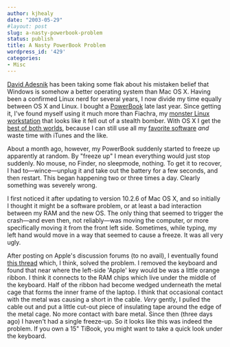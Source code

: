 ```yaml
---
author: kjhealy
date: "2003-05-29"
#layout: post
slug: a-nasty-powerbook-problem
status: publish
title: A Nasty PowerBook Problem
wordpress_id: '429'
categories:
- Misc
---
```


[David Adesnik](http://oxblog.blogspot.com/2003_05_25_oxblog_archive.html#94949505) has been taking some flak about his mistaken belief that Windows is somehow a better operating system than Mac OS X. Having been a confirmed Linux nerd for several years, I now divide my time equally between OS X and Linux. I bought a [PowerBook](http://www.apple.com/powerbook/index15.html) late last year. Since getting it, I've found myself using it much more than Fiachra, my [monster Linux workstation](http://www.kieranhealy.org/files/misc/dellasaurus-rex-1.html) that looks like it fell out of a stealth bomber. With OS X I get the [best of both worlds](http://www.kieranhealy.org/files/misc/PreviewScreenSnapz002.html), because I can still use all my [favorite software](http://www.kieranhealy.org/blog/archives/000169.html) *and* waste time with iTunes and the like.
 
 About a month ago, however, my PowerBook suddenly started to freeze up apparently at random. By "freeze up" I mean everything would just stop suddenly. No mouse, no Finder, no sleepmode, nothing. To get it to recover, I had to—wince—unplug it and take out the battery for a few seconds, and then restart. This began happening two or three times a day. Clearly something was severely wrong.

I first noticed it after updating to version 10.2.6 of Mac OS X, and so initially I thought it might be a software problem, or at least a bad interaction between my RAM and the new OS. The only thing that seemed to trigger the crash—and even then, not reliably—was moving the computer, or more specifically moving it from the front left side. Sometimes, while typing, my left hand would move in a way that seemed to cause a freeze. It was all very ugly.

After posting on Apple's discussion forums (to no avail), I eventually found [this thread](http://discussions.info.apple.com/WebX?14@65.ECVAaBRom8v.8@.3bc114d8/3) which, I think, solved the problem. I removed the keyboard and found that near where the left-side 'Apple' key would be was a little orange ribbon. I think it connects to the RAM chips which live under the middle of the keyboard. Half of the ribbon had become wedged underneath the metal cage that forms the inner frame of the laptop. I think that occasional contact with the metal was causing a short in the cable. *Very* gently, I pulled the cable out and put a little cut-out piece of insulating tape around the edge of the metal cage. No more contact with bare metal. Since then (three days ago) I haven't had a single freeze-up. So it looks like this was indeed the problem. If you own a 15" TiBook, you might want to take a quick look under the keyboard.
